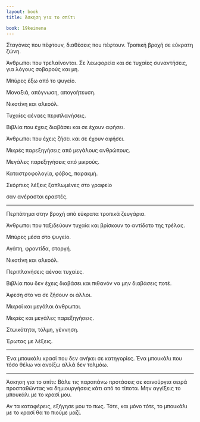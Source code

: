 ```yaml
---
layout: book
title: Άσκηση για το σπίτι

book: 19keimena
---
```

Σταγόνες που πέφτουν, διαθέσεις που πέφτουν. Τροπική βροχή σε εύκρατη ζώνη.

Άνθρωποι που τρελαίνονται. Σε λεωφορεία και σε τυχαίες συναντήσεις, για λόγους σοβαρούς και μη.

Μπύρες έξω από το ψυγείο.

Μοναξιά, απόγνωση, απογοήτευση.

Νικοτίνη και αλκοόλ.

Τυχαίες αέναες περιπλανήσεις.

Βιβλία που έχεις διαβάσει και σε έχουν αφήσει.

Άνθρωποι που έχεις ζήσει και σε έχουν αφήσει.

Μικρές παρεξηγήσεις από μεγάλους ανθρώπους.

Μεγάλες παρεξηγήσεις από μικρούς.

Καταστροφολογία, φόβος, παρακμή.

Σκόρπιες λέξεις ξαπλωμένες στο γραφείο

σαν ανέραστοι εραστές.

* * * * *

Περπάτημα στην βροχή από εύκρατα τροπικά ζευγάρια.

Άνθρωποι που ταξιδεύουν τυχαία και βρίσκουν το αντίδοτο της τρέλας.

Μπύρες μέσα στο ψυγείο.

Αγάπη, φροντίδα, στοργή.

Νικοτίνη και αλκοόλ.

Περιπλανήσεις αέναα τυχαίες.

Βιβλία που δεν έχεις διαβάσει και πιθανόν να μην διαβάσεις ποτέ.

Άφεση στο να σε ζήσουν οι άλλοι.

Μικροί και μεγάλοι άνθρωποι.

Μικρές και μεγάλες παρεξηγήσεις.

Στωικότητα, τόλμη, γέννηση.

Έρωτας με λέξεις.

* * * * *

Ένα μπουκάλι κρασί που δεν ανήκει σε κατηγορίες. Ένα μπουκάλι που τόσο θέλω να ανοίξω αλλά δεν τολμάω.

* * * * *

Άσκηση για το σπίτι: Βάλε τις παραπάνω προτάσεις σε καινούργια σειρά προσπαθώντας να δημιουργήσεις κάτι από το τίποτα. Μην αγγίξεις το μπουκάλι με το κρασί μου.

Αν τα καταφέρεις, εξήγησε μου το πως. Τότε, και μόνο τότε, το μπουκάλι με το κρασί θα το πιούμε μαζί.
